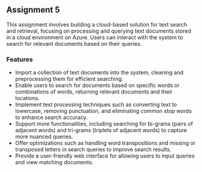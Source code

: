 ## Assignment 5

This assignment involves building a cloud-based solution for text search and retrieval, focusing on processing and querying text documents stored in a cloud environment on Azure. Users can interact with the system to search for relevant documents based on their queries.

### Features
- Import a collection of text documents into the system, cleaning and preprocessing them for efficient searching.
- Enable users to search for documents based on specific words or combinations of words, returning relevant documents and their locations.
- Implement text processing techniques such as converting text to lowercase, removing punctuation, and eliminating common stop words to enhance search accuracy.
- Support more functionalities, including searching for bi-grams (pairs of adjacent words) and tri-grams (triplets of adjacent words) to capture more nuanced queries.
- Offer optimizations such as handling word transpositions and missing or transposed letters in search queries to improve search results.
- Provide a user-friendly web interface for allowing users to input queries and view matching documents.
